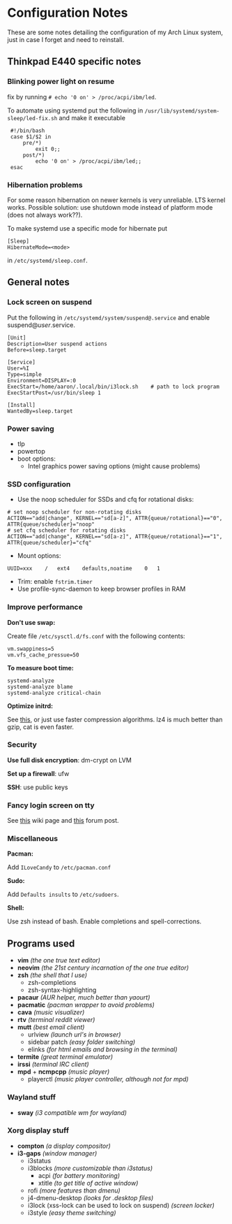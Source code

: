 # Configuration Notes
These are some notes detailing the configuration of my Arch Linux system, just in case I forget and need to reinstall.

## Thinkpad E440 specific notes

### Blinking power light on resume
fix by running ```# echo '0 on' > /proc/acpi/ibm/led```.

To automate using systemd put the following in ```/usr/lib/systemd/system-sleep/led-fix.sh``` and make it executable

```
 #!/bin/bash
 case $1/$2 in
     pre/*)
         exit 0;;
     post/*)
         echo '0 on' > /proc/acpi/ibm/led;;
 esac
```
### Hibernation problems ####
For some reason hibernation on newer kernels is very unreliable. LTS kernel works.
Possible solution: use shutdown mode instead of platform mode (does not always work??).

To make systemd use a specific mode for hibernate put

    [Sleep]
    HibernateMode=<mode>

in `/etc/systemd/sleep.conf`.

## General notes

### Lock screen on suspend
Put the following in `/etc/systemd/system/suspend@.service` and enable suspend@*user*.service.
```
[Unit]
Description=User suspend actions
Before=sleep.target

[Service]
User=%I
Type=simple
Environment=DISPLAY=:0
ExecStart=/home/aaron/.local/bin/i3lock.sh    # path to lock program
ExecStartPost=/usr/bin/sleep 1

[Install]
WantedBy=sleep.target
```

### Power saving
- tlp
- powertop
- boot options:
    - Intel graphics power saving options (might cause problems)

### SSD configuration
- Use the noop scheduler for SSDs and cfq for rotational disks:
```
# set noop scheduler for non-rotating disks
ACTION=="add|change", KERNEL=="sd[a-z]", ATTR{queue/rotational}=="0", ATTR{queue/scheduler}="noop"
# set cfq scheduler for rotating disks
ACTION=="add|change", KERNEL=="sd[a-z]", ATTR{queue/rotational}=="1", ATTR{queue/scheduler}="cfq"
```
- Mount options:
```
UUID=xxx    /   ext4    defaults,noatime    0   1
```
- Trim: enable `fstrim.timer`
- Use profile-sync-daemon to keep browser profiles in RAM

### Improve performance
**Don't use swap:**

Create file `/etc/sysctl.d/fs.conf` with the following contents:

    vm.swappiness=5
    vm.vfs_cache_pressue=50

**To measure boot time:**

    systemd-analyze
    systemd-analyze blame
    systemd-analyze critical-chain

**Optimize initrd:**

See [this](http://blog.falconindy.com/articles/optmizing-bootup-with-mkinitcpio.html), or just use faster compression algorithms.
lz4 is much better than gzip, cat is even faster.


### Security
**Use full disk encryption**: dm-crypt on LVM

**Set up a firewall**: ufw

**SSH**: use public keys

### Fancy login screen on tty
See [this](https://wiki.archlinux.org/index.php/Configure_virtual_console_colors) wiki page and [this](https://bbs.archlinux.org/viewtopic.php?pid=386429#p386429) forum post.

### Miscellaneous
**Pacman:**

Add `ILoveCandy` to `/etc/pacman.conf`

**Sudo:**

Add `Defaults insults` to `/etc/sudoers`.

**Shell:**

Use zsh instead of bash. Enable completions and spell-corrections.

## Programs used
- **vim** *(the one true text editor)*
- **neovim** *(the 21st century incarnation of the one true editor)*
- **zsh** *(the shell that I use)*
    - zsh-completions
    - zsh-syntax-highlighting
- **pacaur** *(AUR helper, much better than yaourt)*
- **pacmatic** *(pacman wrapper to avoid problems)*
- **cava** *(music visualizer)*
- **rtv** *(terminal reddit viewer)*
- **mutt** *(best email client)*
    - urlview *(launch url's in browser)*
    - sidebar patch *(easy folder switching)*
    - elinks *(for html emails and browsing in the terminal)*
- **termite** *(great terminal emulator)*
- **irssi** *(terminal IRC client)*
- **mpd** + **ncmpcpp** *(music player)*
    - playerctl *(music player controller, although not for mpd)*

### Wayland stuff
- **sway** *(i3 compatible wm for wayland)*

### Xorg display stuff
- **compton** *(a display compositor)*
- **i3-gaps** *(window manager)*
    - i3status
    - i3blocks *(more customizable than i3status)*
        - acpi *(for battery monitoring)*
        - xtitle *(to get title of active window)*
    - rofi *(more features than dmenu)*
    - j4-dmenu-desktop *(looks for .desktop files)*
    - i3lock (xss-lock can be used to lock on suspend) *(screen locker)*
    - i3style *(easy theme switching)*

